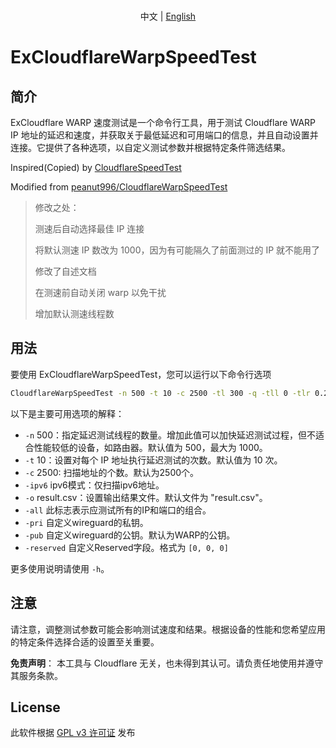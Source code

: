 <p align="center">
   <br>  中文 | <a href="README.md">English</a>
</p>

# ExCloudflareWarpSpeedTest

## 简介

ExCloudflare WARP 速度测试是一个命令行工具，用于测试 Cloudflare WARP IP 地址的延迟和速度，并获取关于最低延迟和可用端口的信息，并且自动设置并连接。它提供了各种选项，以自定义测试参数并根据特定条件筛选结果。

Inspired(Copied) by [CloudflareSpeedTest](https://github.com/XIU2/CloudflareSpeedTest)

Modified from [peanut996/CloudflareWarpSpeedTest](https://github.com/peanut996/CloudflareWarpSpeedTest)

> 修改之处：
>
> 测速后自动选择最佳 IP 连接
>
> 将默认测速 IP 数改为 1000，因为有可能隔久了前面测过的 IP 就不能用了
>
> 修改了自述文档
>
> 在测速前自动关闭 warp 以免干扰
>
> 增加默认测速线程数

## 用法

要使用 ExCloudflareWarpSpeedTest，您可以运行以下命令行选项

```bash
CloudflareWarpSpeedTest -n 500 -t 10 -c 2500 -tl 300 -q -tll 0 -tlr 0.2 -p 10 -f ip.txt -ip 1.1.1.1 -o result.csv -all
```

以下是主要可用选项的解释：

+ `-n`        500：指定延迟测试线程的数量。增加此值可以加快延迟测试过程，但不适合性能较低的设备，如路由器。默认值为 500，最大为 1000。
+ `-t`        10：设置对每个 IP 地址执行延迟测试的次数。默认值为 10 次。
+ `-c`        2500: 扫描地址的个数。默认为2500个。
+ `-ipv6`     ipv6模式：仅扫描ipv6地址。
+ `-o`        result.csv：设置输出结果文件。默认文件为 "result.csv"。
+ `-all`      此标志表示应测试所有的IP和端口的组合。
+ `-pri`      自定义wireguard的私钥。
+ `-pub`      自定义wireguard的公钥。默认为WARP的公钥。
+ `-reserved` 自定义Reserved字段。格式为 `[0, 0, 0]`

更多使用说明请使用 `-h`。

## 注意

请注意，调整测试参数可能会影响测试速度和结果。根据设备的性能和您希望应用的特定条件选择合适的设置至关重要。

**免责声明**： 本工具与 Cloudflare 无关，也未得到其认可。请负责任地使用并遵守其服务条款。

## License

此软件根据 [GPL v3 许可证](LICENSE) 发布
